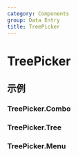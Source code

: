 ```yaml
---
category: Components
group: Data Entry
title: TreePicker
---
```


# TreePicker

## 示例

### TreePicker.Combo

<code src="./demos/Combo/index.jsx"></code>

### TreePicker.Tree

<code src="./demos/Tree/index.jsx"></code>

### TreePicker.Menu

<code src="./demos/Menu/index.jsx"></code>
